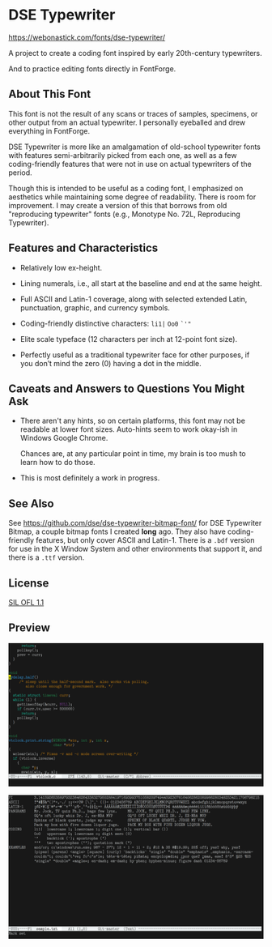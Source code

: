 # DSE Typewriter

<https://webonastick.com/fonts/dse-typewriter/>

A project to create a coding font inspired by early 20th-century
typewriters.

And to practice editing fonts directly in FontForge.

## About This Font

This font is not the result of any scans or traces of samples,
specimens, or other output from an actual typewriter.  I personally
eyeballed and drew everything in FontForge.

DSE Typewriter is more like an amalgamation of old-school typewriter
fonts with features semi-arbitrarily picked from each one, as well as
a few coding-friendly features that were not in use on actual
typewriters of the period.

Though this is intended to be useful as a coding font, I emphasized on
aesthetics while maintaining some degree of readability.  There is
room for improvement.  I may create a version of this that borrows
from old "reproducing typewriter" fonts (e.g., Monotype No. 72L,
Reproducing Typewriter).

## Features and Characteristics

-   Relatively low ex-height.

-   Lining numerals, i.e., all start at the baseline and end at the
    same height.

-   Full ASCII and Latin-1 coverage, along with selected extended
    Latin, punctuation, graphic, and currency symbols.

-   Coding-friendly distinctive characters: `li1|` `Oo0` `` `'" ``

-   Elite scale typeface (12 characters per inch at 12-point font
    size).

-   Perfectly useful as a traditional typewriter face for other
    purposes, if you don&rsquo;t mind the zero (0) having a dot in the
    middle.

## Caveats and Answers to Questions You Might Ask

-   There aren't any hints, so on certain platforms, this font may not
    be readable at lower font sizes.  Auto-hints seem to work okay-ish
    in Windows Google Chrome.

    Chances are, at any particular point in time, my brain is too mush
    to learn how to do those.

-   This is most definitely a work in progress.

## See Also

See <https://github.com/dse/dse-typewriter-bitmap-font/> for DSE
Typewriter Bitmap, a couple bitmap fonts I created **long** ago.  They
also have coding-friendly features, but only cover ASCII and Latin-1.
There is a `.bdf` version for use in the X Window System and other
environments that support it, and there is a `.ttf` version.

## License

[SIL OFL 1.1](LICENSE.md)

## Preview

![Coding](images/2020-02-27-coding-2.png)

![Demo](images/2020-02-27-ascii-2.png)
